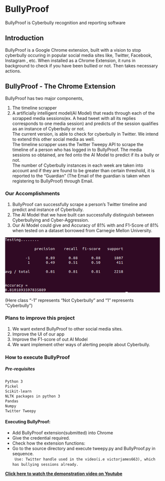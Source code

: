 # BullyProof
BullyProof is Cyberbully recognition and reporting software

## Introduction
BullyProof is a Google Chrome extension, built with a vision to stop cyberbully occuring in popular social media sites like, Twitter, Facebook, Instagram , etc. When installed as a Chrome Extension, it runs in background to check if you have been bullied or not. Then takes necessary actions.

## BullyProof - The Chrome Extension
BullyProof has two major components,
1. The timeline scrapper
2. A artificially intelligent model(AI Model) that reads through each of the scrapped media sessions(ex. A head tweet with all its replies corresponds to one media session) and predicts of the session qualifies as an instance of Cyberbully or not.<br>
The current version, is able to check for cyberbully in Twitter. We intend to extend this other social media as well.<br> 
The timeline scrapper uses the Twitter Tweepy API to scrape the timeline of a person who has logged in to BullyProof. The media sessions so obtained, are fed onto the AI Model to predict if its a bully or not.<br>
The number of Cyberbully instances in each week are taken into account and if they are found to be greater than certain threshold, it is reported to the “Guardian” (The Email of the guardian is taken when registering to BullyProof) through Email.

### Our Accomplishments
1. BullyProof can successfully scrape a person’s Twitter timeline and predict and instance of Cyberbully.
2. The AI Model that we have built can successfully distinguish between Cyberbullying and Cyber-Aggression.
3. Our Ai Model could give and Accuracy of 81% with and F1-Score of 81% when tested on a dataset borrowed from Carnegie Mellon University.

![Alt Text](https://github.com/hlpr98/BullyProof/blob/master/Result.png)

(Here class “-1” represents “Not Cyberbully” and “1” represents “Cyberbully”)

### Plans to improve this project
1. We want extend BullyProof to other social media sites.
2. Improve the UI of our app
3. Improve the F1-score of out AI Model
4. We want implement other ways of alerting people about Cyberbully.

### How to execute BullyProof

##### Pre-requisites
```
Python 3
Pickel
Scikit-learn
NLTK packages in python 3
Pandas
Numpy
Twitter Tweepy
```
#### Executing BullyProof:
* Add BullyProof extension(submitted) into Chrome
* Give the credential required.
* Check how the extension functions:
* Go to the source directory and execute tweepy.py and BullyProof.py in sequence.<br>
``` Use: Twitter handle used in the video(i.e victorjames663), which has bullying sessions already.```

<b>[Click here to watch the demonstration video on Youtube](https://www.youtube.com/watch?v=Sg1xTtknvd8)</b> 
